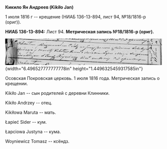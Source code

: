 **Кикило Ян Андреев (Kikiło Jan)**

1 июля 1816 г -- крещение (НИАБ 136-13-894, лист 94, №18/1816-р (ориг)).

**НИАБ 136-13-894:** Лист 94. **Метрическая запись №18/1816-р (ориг).**

![](./media/157446c29dd190f28d76b65605e351daf60d576c.png){width="6.496527777777778in"
height="1.4496325459317585in"}

Осовская Покровская церковь. 1 июля 1816 года. Метрическая запись о
крещении.

Kikiło Jan -- сын родителей с деревни Клинники.

Kikiło Andrzey -- отец.

Kikiłowa Maruta -- мать.

Łapieć Sider -- кум.

Łapciowa Justyna -- кума.

Woyniewicz Tomasz -- ксёндз.
